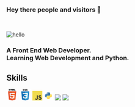 ### Hey there people and visitors 👋
<br>

![hello](https://visitor-badge.glitch.me/badge?page_id=$techrider27.visitor-badge.issue.1)

<!--
**techrider27/techrider27** is a ✨ _special_ ✨ repository because its `README.md` (this file) appears on your GitHub profile.

Here are some ideas to get you started:

- 🌱 I’m currently lea and python.
- 📫 How to reach me: ...
- ⚡ Fun fact: ...
-->
<h3>A Front End Web Developer.<br>
Learning Web Development and Python.</h3>
<h2>Skills</h2>
<div >
<img src="https://raw.githubusercontent.com/github/explore/80688e429a7d4ef2fca1e82350fe8e3517d3494d/topics/html/html.png" width="6%" height="5%">
<img src="https://raw.githubusercontent.com/github/explore/80688e429a7d4ef2fca1e82350fe8e3517d3494d/topics/css/css.png" width="6%" height="5%">
<img src="https://raw.githubusercontent.com/github/explore/80688e429a7d4ef2fca1e82350fe8e3517d3494d/topics/javascript/javascript.png" width="5%" height="3%"> 
<img src="https://raw.githubusercontent.com/github/explore/80688e429a7d4ef2fca1e82350fe8e3517d3494d/topics/python/python.png" width="5%">
<img src="https://avatars.githubusercontent.com/u/18133?s=200&v=4" width="5%">
<img src="https://automaticaddison.com/wp-content/uploads/2018/06/GitHub.jpg" width="5%">
</div>
